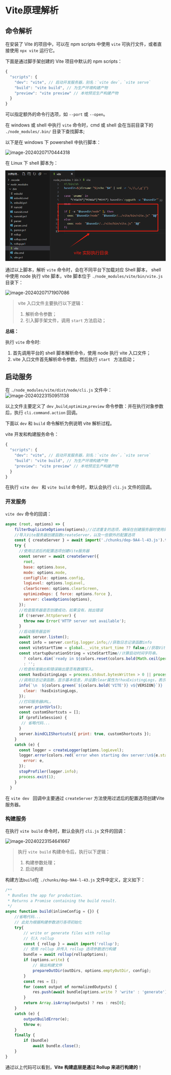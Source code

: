 # **Vite原理解析**



## **命令解析**

在安装了 Vite 的项目中，可以在 npm scripts 中使用 `vite` 可执行文件，或者直接使用 `npx vite` 运行它。

下面是通过脚手架创建的 Vite 项目中默认的 npm scripts：

```js
{
  "scripts": {
    "dev": "vite", // 启动开发服务器，别名：`vite dev`，`vite serve`
    "build": "vite build", // 为生产环境构建产物
    "preview": "vite preview" // 本地预览生产构建产物
  }
}
```

可以指定额外的命令行选项，如 `--port` 或 `--open`。

在 windows 或 shell 中执行 `vite` 命令时，cmd 或 shell 会在当前目录下的 `./node_modules/.bin/` 目录下查找脚本;

以下是在 windows 下 powershell 中执行脚本：

![image-20240207170444318](../images/vite命令位置.png)

在 Linux 下 shell 脚本为：

![image-20240207170711059](../images/vite1.png)

通过以上脚本，解析 `vite` 命令时，会在不同平台下加载对应 Shell 脚本， shell 中使用 node 执行 vite 脚本，vite 脚本位于 `./node_modules/vite/bin/vite.js` 目录下：

![image-20240207171907086](../images/image-20240207171907086.png)

> vite 入口文件主要执行以下逻辑：
>
> 1. 解析命令参数；
> 2. 引入脚手架文件，调用 `start` 方法启动；

**总结：**

执行 `vite` 命令时:

1. 首先调用平台的 shell 脚本解析命令，使用 node 执行 vite 入口文件；
2. vite 入口文件首先解析命令参数，然后执行 `start ` 方法启动；



## **启动服务**

在 `./node_modules/vite/dist/node/cli.js`  文件中：![image-20240223150951138](../images/vite命令解析.png)

以上文件主要定义了 `dev` ,`build`,`optimize`,`preview` 命令参数：并在执行对象参数后，执行 `cli.command.action` 回调。

下面以 `dev` 和 `build` 命令解析为例说明 vite 解析过程。

vite 开发和构建服务命令：

```js
{
  "scripts": {
    "dev": "vite", // 启动开发服务器，别名：`vite dev`，`vite serve`
    "build": "vite build", // 为生产环境构建产物
    "preview": "vite preview" // 本地预览生产构建产物
  }
}
```

在执行 `vite dev ` 和 `vite build` 命令时，默认会执行 `cli.js` 文件的回调。



### **开发服务**

`vite dev` 命令的回调：

```js
async (root, options) => {
    filterDuplicateOptions(options);//过滤重复的选项，确保在创建服务器时使用的是最新的配置。
    //导入Vite服务器创建函数createServer，以及一些额外的配置选项
    const { createServer } = await import('./chunks/dep-9A4-l-43.js').then(function (n) { return n.A; });
    try {
      //使用过滤后的配置选项创建Vite服务器
      const server = await createServer({
        root,
        base: options.base,
        mode: options.mode,
        configFile: options.config,
        logLevel: options.logLevel,
        clearScreen: options.clearScreen,
        optimizeDeps: { force: options.force },
        server: cleanOptions(options),
      });
      //检查服务器是否创建成功，如果没有，抛出错误
      if (!server.httpServer) {
        throw new Error('HTTP server not available');
      }
      //启动服务器监听
      await server.listen();
      const info = server.config.logger.info;//获取日志记录函数info
      const viteStartTime = global.__vite_start_time ?? false;//获取Vite启动时间，如果找不到则设置为false。
      const startupDurationString = viteStartTime//计算启动时间字符串。
        ? colors.dim(`ready in ${colors.reset(colors.bold(Math.ceil(performance.now() - viteStartTime)))} ms`)
        : '';
      //检查标准输出和错误输出是否有数据写入。
      const hasExistingLogs = process.stdout.bytesWritten > 0 || process.stderr.bytesWritten > 0;
      //调用日志记录函数，显示基本信息，并设置clear属性为!hasExistingLogs，表示是否清空屏幕。
      info(`\n  ${colors.green(`${colors.bold('VITE')} v${VERSION}`)}  ${startupDurationString}\n`, {
        clear: !hasExistingLogs,
      });
      //打印服务器URL。
      server.printUrls();
      const customShortcuts = [];
      if (profileSession) {
       // 省略代码...
      }
      server.bindCLIShortcuts({ print: true, customShortcuts });
    }
    catch (e) {
      const logger = createLogger(options.logLevel);
      logger.error(colors.red(`error when starting dev server:\n${e.stack}`), {
        error: e,
      });
      stopProfiler(logger.info);
      process.exit(1);
    }
  }
```

在 `vite dev ` 回调中主要通过 `createServer` 方法使用过滤后的配置选项创建Vite服务器。



### **构建服务**

在执行  `vite build` 命令时，默认会执行 `cli.js` 文件的回调：

![image-20240223154641667](../images/vite-build.png)

> 执行 `vite build` 构建命令后，执行以下逻辑：
>
> 1. 构建参数处理；
> 2. 启动构建

构建方法`build`在 `./chunks/dep-9A4-l-43.js` 文件中定义，定义如下：

```js
/**
 * Bundles the app for production.
 * Returns a Promise containing the build result.
 */
async function build(inlineConfig = {}) {
    //省略代码...
    // 此处为根据构建参数进行各项初始化
    try{
        // write or generate files with rollup
        // 引入 rollup 
        const { rollup } = await import('rollup');
        // 使用 rollup 并传入 rollup 选项参数进行构建
        bundle = await rollup(rollupOptions);
        if (options.write) {
            // 输出构建文件
            prepareOutDir(outDirs, options.emptyOutDir, config);
        }
        const res = [];
        for (const output of normalizedOutputs) {
            res.push(await bundle[options.write ? 'write' : 'generate'](output));
        }
        return Array.isArray(outputs) ? res : res[0];
    }
    catch (e) {
        outputBuildError(e);
        throw e;
    }
    finally {
        if (bundle)
            await bundle.close();
    }
}
```

通过以上代码可以看到，**Vite 构建底层是通过 Rollup 来进行构建的**！

 

